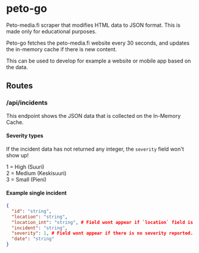 # peto-go
Peto-media.fi scraper that modifies HTML data to JSON format. This is made only for educational purposes.

Peto-go fetches the peto-media.fi website every 30 seconds, and updates the in-memory cache if there is new content.

This can be used to develop for example a website or mobile app based on the data.

## Routes 
### /api/incidents
This endpoint shows the JSON data that is collected on the In-Memory Cache.

#### Severity types
If the incident data has not returned any integer, the `severity` field won't show up!

1 = High (Suuri)\
2 = Medium (Keskisuuri)\
3 = Small (Pieni)

#### Example single incident
```json
{
  "id": "string",
  "location": "string",
  "location_int": "string", # Field wont appear if `location` field is same.
  "incident": "string",
  "severity": 1, # Field wont appear if there is no severity reported.
  "date": "string"
}
```